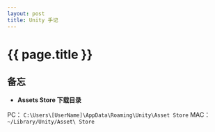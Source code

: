 ```yaml
---
layout: post
title: Unity 手记
---
```


# {{ page.title }}

## 备忘

- **Assets Store 下载目录**  

PC： `C:\Users\[UserName]\AppData\Roaming\Unity\Asset Store`
MAC： `~/Library/Unity/Asset\ Store`
